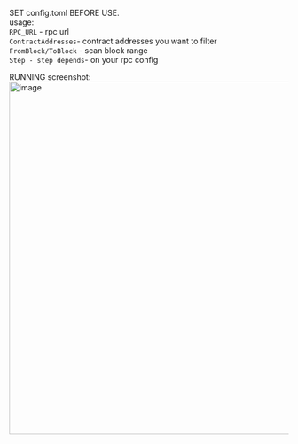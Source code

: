 SET config.toml BEFORE USE.  
usage:  
`RPC_URL` - rpc url  
`ContractAddresses`- contract addresses you want to filter  
`FromBlock/ToBlock` - scan block range  
`Step - step depends`- on your rpc config  

RUNNING screenshot:  
<img width="637" alt="image" src="https://github.com/LongSna/cpma/assets/121377806/dea0fd0a-ec94-49c4-9332-5abddf355c6f">

